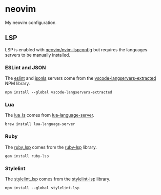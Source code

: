 # neovim

My neovim configuration.

## LSP

LSP is enabled with [neovim/nvim-lspconfig][] but requires the languages servers
to be manually installed.

### ESLint and JSON

The [eslint][] and [jsonls][] servers come from the
[vscode-langservers-extracted][] NPM library.

```
npm install --global vscode-langservers-extracted
```

### Lua

The [lua_ls][] comes from [lua-language-server][].

```
brew install lua-language-server
```

### Ruby

The [ruby_lsp][] comes from the [ruby-lsp][] library.

```
gem install ruby-lsp
```

### Stylelint

The [stylelint_lsp][] comes from the [stylelint-lsp][] library.

```
npm install --global stylelint-lsp
```

[eslint]: https://github.com/neovim/nvim-lspconfig/blob/master/doc/server_configurations.md#eslint
[jsonls]: https://github.com/neovim/nvim-lspconfig/blob/master/doc/server_configurations.md#jsonls
[lua-language-server]: https://github.com/luals/lua-language-server
[lua_ls]: https://github.com/neovim/nvim-lspconfig/blob/master/doc/server_configurations.md#lua_ls
[neovim/nvim-lspconfig]: https://github.com/neovim/nvim-lspconfig
[ruby-lsp]: https://rubygems.org/gems/ruby-lsp
[ruby_lsp]: https://github.com/neovim/nvim-lspconfig/blob/master/doc/server_configurations.md#ruby_lsp
[stylelint-lsp]: https://github.com/bmatcuk/stylelint-lsp
[stylelint_lsp]: https://github.com/neovim/nvim-lspconfig/blob/master/doc/server_configurations.md#stylelint_lsp
[vscode-langservers-extracted]: https://github.com/hrsh7th/vscode-langservers-extracted
